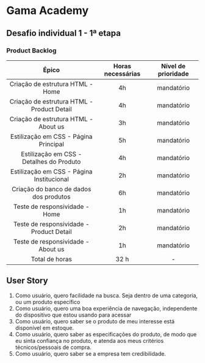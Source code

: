 # Gama Academy
## Desafio individual 1 - 1ª etapa

### Product Backlog
 
| Épico | Horas necessárias | Nível de prioridade |
| :---: | :---------------: | :-----------------: |
| Criação de estrutura HTML - Home | 4h | mandatório |
| Criação de estrutura HTML - Product Detail | 4h | mandatório |
| Criação de estrutura HTML - About us | 3h | mandatório |
| Estilização em CSS - Página Principal | 5h | mandatório |
| Estilização em CSS - Detalhes do Produto | 4h | mandatório |
| Estilização em CSS - Página Institucional | 2h | mandatório |
| Criação do banco de dados dos produtos | 6h | mandatório |
| Teste de responsividade - Home | 1h | mandatório |
| Teste de responsividade - Product Detail | 2h | mandatório |
| Teste de responsividade - About us | 1h | mandatório |
| Total de horas | 32 h | - |


## User Story

1. Como usuário, quero facilidade na busca. Seja dentro de uma categoria, ou um produto específico
2. Como usuário, quero uma boa experiência de navegação, independente do dispositivo que estou usando para acessar
3. Como usuário, quero saber se o produto de meu interesse está disponível em estoque.
4. Como usuário, quero saber as especificações do produto, de modo que eu sinta confiança no produto, e atenda aos meus critérios técnicos/pessoais de compra.
5. Como usuário, quero saber se a empresa tem credibilidade.
